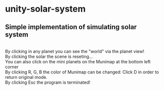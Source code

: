 # unity-solar-system
Simple implementation of simulating solar system
---
<br />By clicking in any planet you can see the "world" via the planet view!
<br />By clicking the solar the scene is reseting...
<br />You can also click on the mini planets on the Munimap at the bottom left corner
<br />By clicking R, G, B the color of Munimap can be changed: Click D in order to return original mode.
<br />By clicking Esc the program is terminated!
